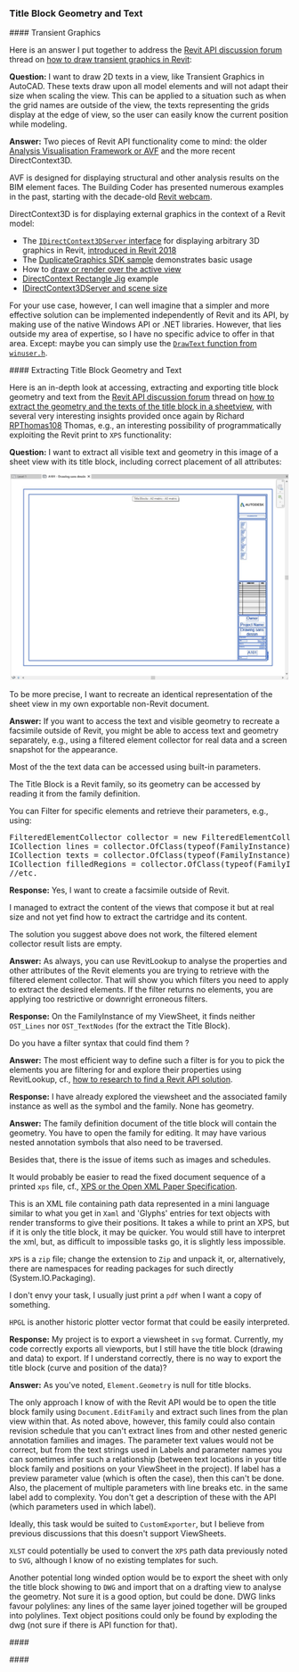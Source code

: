 <head>
<meta http-equiv="Content-Type" content="text/html; charset=utf-8">
<link rel="stylesheet" type="text/css" href="bc.css">
<script src="https://cdn.rawgit.com/google/code-prettify/master/loader/run_prettify.js" type="text/javascript"></script>
</head>

<!---

- how to extract the geometry and the texts of the title block in a sheetview?
  https://forums.autodesk.com/t5/revit-api-forum/how-to-extract-the-geometry-and-the-texts-of-the-title-block-in/m-p/9998687
  /a/doc/revit/tbc/git/a/img/pm_sheet_view_text_geom.jpg
  [XPS or the Open XML Paper Specification] https://en.wikipedia.org/wiki/Open_XML_Paper_Specification

- The human side of AI for chess
  https://www.microsoft.com/en-us/research/blog/the-human-side-of-ai-for-chess/

- An Engineering Argument for Basic Income
  https://scottsantens.com/engineering-argument-for-unconditional-universal-basic-income-ubi-fault-tolerance-graceful-failure-redundancy
  Utilizing fault-tolerant design in critical life support systems

- Assessing Mandatory Stay‐at‐Home and Business Closure Effects on the Spread of COVID‐19
  https://onlinelibrary.wiley.com/doi/10.1111/eci.13484

- Stanford Studie mit Top Medizin-Wissenschaftler Ioannidis zeigt keinen Nutzen von Lockdowns
  https://tkp.at/2021/01/11/stanford-studie-mit-top-medizin-wissenschaftler-ioannidis-zeigt-keinen-nutzen-von-lockdowns/


twitter:

 the #RevitAPI @AutodeskForge @AutodeskRevit #bim #DynamoBim #ForgeDevCon 

&ndash; 
...

linkedin:

#bim #DynamoBim #ForgeDevCon #Revit #API #IFC #SDK #AI #VisualStudio #Autodesk #AEC #adsk 

the [Revit API discussion forum](http://forums.autodesk.com/t5/revit-api-forum/bd-p/160) thread

<center>
<img src="img/" alt="" title="" width="600"/>
<p style="font-size: 80%; font-style:italic"></p>
<p style="font-size: 80%; font-style:italic">
<a href=""></a>
</p>
</center>

-->

### Title Block Geometry and Text

####<a name="2"></a> Transient Graphics

Here is an answer I put together to address 
the [Revit API discussion forum](http://forums.autodesk.com/t5/revit-api-forum/bd-p/160) thread
on [how to draw transient graphics in Revit](https://forums.autodesk.com/t5/revit-api-forum/how-to-draw-transient-graphics-in-revit/m-p/10000065):

**Question:** I want to draw 2D texts in a view, like Transient Graphics in AutoCAD.
These texts draw upon all model elements and will not adapt their size when scaling the view.
This can be applied to a situation such as when the grid names are outside of the view, the texts representing the grids display at the edge of view, so the user can easily know the current position while modeling.

**Answer:** Two pieces of Revit API functionality come to mind: the older [Analysis Visualisation Framework or AVF](https://thebuildingcoder.typepad.com/blog/avf) and the more recent DirectContext3D.

AVF is designed for displaying structural and other analysis results on the BIM element faces.
The Building Coder has presented numerous examples in the past, starting with the decade-old [Revit webcam](https://thebuildingcoder.typepad.com/blog/2012/02/revit-webcam-2012.html).

DirectContext3D is for displaying external graphics in the context of a Revit model:

- The [`IDirectContext3DServer` interface](https://www.revitapidocs.com/2020/7709521d-9954-ef80-1f13-3bc6ee660d5d.htm) for
displaying arbitrary 3D graphics in Revit, [introduced in Revit 2018](https://thebuildingcoder.typepad.com/blog/2017/04/whats-new-in-the-revit-2018-api.html#3.26)
- The [DuplicateGraphics SDK sample](https://thebuildingcoder.typepad.com/blog/2017/05/revit-2017-and-2018-sdk-samples.html#4.2) demonstrates
basic usage
- How to [draw or render over the active view](https://forums.autodesk.com/t5/revit-api-forum/draw-render-over-the-activeview/m-p/7074503)
- [DirectContext Rectangle Jig](https://thebuildingcoder.typepad.com/blog/2020/10/onbox-directcontext-jig-and-no-cdn.html#3) example
- [IDirectContext3DServer and scene size](https://forums.autodesk.com/t5/revit-api-forum/idirectcontext3dserver-and-scene-size/m-p/9939322)

For your use case, however, I can well imagine that a simpler and more effective solution can be implemented independently of Revit and its API, by making use of the native Windows API or .NET libraries.
However, that lies outside my area of expertise, so I have no specific advice to offer in that area.
Except: maybe you can simply use the [`DrawText` function from `winuser.h`](https://docs.microsoft.com/en-us/windows/win32/api/winuser/nf-winuser-drawtext).


####<a name="3"></a> Extracting Title Block Geometry and Text

Here is an in-depth look at accessing, extracting and exporting title block geometry and text from 
the [Revit API discussion forum](http://forums.autodesk.com/t5/revit-api-forum/bd-p/160) thread
on [how to extract the geometry and the texts of the title block in a sheetview](https://forums.autodesk.com/t5/revit-api-forum/how-to-extract-the-geometry-and-the-texts-of-the-title-block-in/m-p/9998687),
with several very interesting insights provided once again by 
Richard [RPThomas108](https://forums.autodesk.com/t5/user/viewprofilepage/user-id/1035859) Thomas,
e.g., an interesting possibility of programmatically exploiting the Revit print to `XPS` functionality:

**Question:** I want to extract all visible text and geometry in this image of a sheet view with its title block, including correct placement of all attributes:

<center>
<img src="img/pm_sheet_view_text_geom.jpg" alt="Sheet view title block geometry and text" title="Sheet view title block geometry and text" width="500"/> <!-- 1154 -->
</center>

To be more precise, I want to recreate an identical representation of the sheet view in my own exportable non-Revit document.

**Answer:** If you want to access the text and visible geometry to recreate a facsimile outside of Revit, you might be able to access text and geometry separately, e.g., using a filtered element collector for real data and a screen snapshot for the appearance.

Most of the the text data can be accessed using built-in parameters.

The Title Block is a Revit family, so its geometry can be accessed by reading it from the family definition.

You can Filter for specific elements and retrieve their parameters, e.g., using:

<pre class="code">
FilteredElementCollector collector = new FilteredElementCollector(document);
ICollection<Element> lines = collector.OfClass(typeof(FamilyInstance)).OfCategory(BuiltInCategory.OST_Lines).ToElements();
ICollection<Element> texts = collector.OfClass(typeof(FamilyInstance)).OfCategory(BuiltInCategory.OST_TextNotes).ToElements();
ICollection<Element> filledRegions = collector.OfClass(typeof(FamilyInstance)).OfCategory(BuiltInCategory.OST_FilledRegion).ToElements();
//etc.
</pre>

**Response:** Yes, I want to create a facsimile outside of Revit.

I managed to extract the content of the views that compose it but at real size and not yet find how to extract the cartridge and its content.

The solution you suggest above does not work, the filtered element collector result lists are empty.

**Answer:** As always, you can use RevitLookup to analyse the properties and other attributes of the Revit elements you are trying to retrieve with the filtered element collector.
That will show you which filters you need to apply to extract the desired elements.
If the filter returns no elements, you are applying too restrictive or downright erroneous filters.

**Response:** On the FamilyInstance of my ViewSheet, it finds neither `OST_Lines` nor `OST_TextNodes` (for the extract the Title Block).

Do you have a filter syntax that could find them ?

**Answer:** The most efficient way to define such a filter is for you to pick the elements you are filtering for and explore their properties using RevitLookup, cf., [how to research to find a Revit API solution](https://thebuildingcoder.typepad.com/blog/2017/01/virtues-of-reproduction-research-mep-settings-ontology.html#3).

**Response:** I have already explored the viewsheet and the associated family instance as well as the symbol and the family.
None has geometry.

**Answer:** The family definition document of the title block will contain the geometry.
You have to open the family for editing.
It may have various nested annotation symbols that also need to be traversed.

Besides that, there is the issue of items such as images and schedules.

It would probably be easier to read the fixed document sequence of a printed `xps` file, cf.,
[XPS or the Open XML Paper Specification](https://en.wikipedia.org/wiki/Open_XML_Paper_Specification).

This is an XML file containing path data represented in a mini language similar to what you get in `Xaml` and 'Glyphs' entries for text objects with render transforms to give their positions.
It takes a while to print an XPS, but if it is only the title block, it may be quicker.
You would still have to interpret the xml, but, as difficult to impossible tasks go, it is slightly less impossible.

`XPS` is a `zip` file; change the extension to `Zip` and unpack it, or, alternatively, there are namespaces for reading packages for such directly (System.IO.Packaging).

I don't envy your task, I usually just print a `pdf` when I want a copy of something.

`HPGL` is another historic plotter vector format that could be easily interpreted.

**Response:** My project is to export a viewsheet in `svg` format.
Currently, my code correctly exports all viewports, but I still have the title block (drawing and data) to export.
If I understand correctly, there is no way to export the title block (curve and position of the data)?

**Answer:** As you've noted, `Element.Geometry` is null for title blocks.

The only approach I know of with the Revit API would be to open the title block family using `Document.EditFamily` and extract such lines from the plan view within that. As noted above, however, this family could also contain revision schedule that you can't extract lines from and other nested generic annotation families and images. The parameter text values would not be correct, but from the text strings used in Labels and parameter names you can sometimes infer such a relationship (between text locations in your title block family and positions on your ViewSheet in the project). If label has a preview parameter value (which is often the case), then this can't be done. Also, the placement of multiple parameters with line breaks etc. in the same label add to complexity. You don't get a description of these with the API (which parameters used in which label).

Ideally, this task would be suited to `CustomExporter`, but I believe from previous discussions that this doesn't support ViewSheets.

`XLST` could potentially be used to convert the `XPS` path data previously noted to `SVG`, although I know of no existing templates for such.

Another potential long winded option would be to export the sheet with only the title block showing to `DWG` and import that on a drafting view to analyse the geometry. Not sure it is a good option, but could be done. DWG links favour polylines: any lines of the same layer joined together will be grouped into polylines. Text object positions could only be found by exploding the dwg (not sure if there is API function for that).


####<a name="3"></a>

####<a name="4"></a> 
